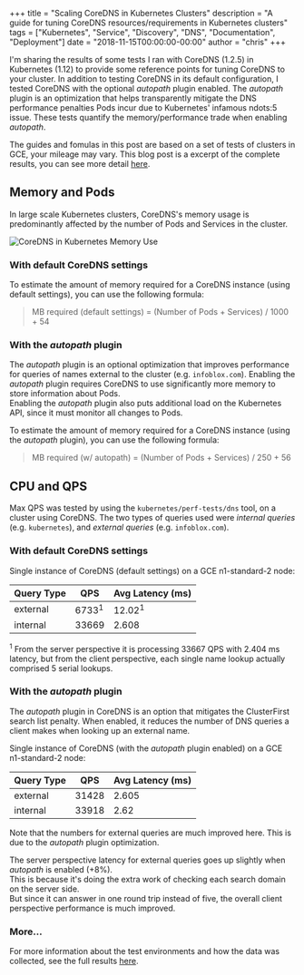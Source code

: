 +++
title = "Scaling CoreDNS in Kubernetes Clusters" 
description = "A guide for tuning CoreDNS resources/requirements in Kubernetes clusters"
tags = ["Kubernetes", "Service", "Discovery", "DNS", "Documentation", "Deployment"] 
date = "2018-11-15T00:00:00-00:00" 
author = "chris"
+++

I'm sharing the results of some tests I ran with CoreDNS (1.2.5) in Kubernetes (1.12) to provide some reference points for tuning CoreDNS to your cluster.
In addition to testing CoreDNS in its default configuration, I tested CoreDNS with the optional *autopath* plugin enabled.
The *autopath* plugin is an optimization that helps transparently mitigate the DNS performance penalties Pods incur due
to Kubernetes' infamous ndots:5 issue. These tests quantify the memory/performance trade when enabling *autopath*.

The guides and fomulas in this post are based on a set of tests of clusters in GCE, your mileage may vary.
This blog post is a excerpt of the complete results, you can see more detail [here](https://github.com/coredns/deployment/blob/master/kubernetes/Scaling_CoreDNS.md).

## Memory and Pods

In large scale Kubernetes clusters, CoreDNS's memory usage is predominantly affected by the number of Pods and Services in the cluster. 

![CoreDNS in Kubernetes Memory Use](https://docs.google.com/spreadsheets/d/e/2PACX-1vS7d2MlgN1gMrrOHXa7Zn6S3VqujST5L-4PHX7jr4IUhVcTi0guXVRCgtIYrtLm3qxZWFlMHT-Xt9n3/pubchart?oid=191775389&format=image)

### With default CoreDNS settings

To estimate the amount of memory required for a CoreDNS instance (using default settings), you can use the following formula:

>  MB required (default settings) = (Number of Pods + Services) / 1000 + 54

### With the *autopath* plugin

The *autopath* plugin is an optional optimization that improves performance for queries of names external to the cluster (e.g. `infoblox.com`). 
Enabling the *autopath* plugin requires CoreDNS to use significantly more memory to store information about Pods.  
Enabling the *autopath* plugin also puts additional load on the Kubernetes API, since it must monitor all changes to Pods.

To estimate the amount of memory required for a CoreDNS instance (using the *autopath* plugin), you can use the following formula:

>  MB required (w/ autopath) = (Number of Pods + Services) / 250 + 56

## CPU and QPS

Max QPS was tested by using the `kubernetes/perf-tests/dns` tool, on a cluster using CoreDNS. 
The two types of queries used were *internal queries* (e.g. `kubernetes`), and *external queries* (e.g. `infoblox.com`).  

### With default CoreDNS settings

Single instance of CoreDNS (default settings) on a GCE n1-standard-2 node:


| Query Type  | QPS              | Avg Latency (ms)   |
|-------------|------------------|--------------------|
| external    | 6733<sup>1</sup> | 12.02<sup>1</sup>  |
| internal    | 33669            | 2.608              |


<sup>1</sup> From the server perspective it is processing 33667 QPS with 2.404 ms latency, but from the client perspective,
each single name lookup actually comprised 5 serial lookups.

### With the *autopath* plugin

The *autopath* plugin in CoreDNS is an option that mitigates the ClusterFirst search list penalty. When enabled, it reduces the number of DNS queries a client makes when looking up an external name.  

Single instance of CoreDNS (with the *autopath* plugin enabled) on a GCE n1-standard-2 node:


| Query Type  | QPS   | Avg Latency (ms) |
|-------------|-------|------------------|
| external    | 31428 | 2.605            |
| internal    | 33918 | 2.62             |


Note that the numbers for external queries are much improved here.  This is due to the *autopath* plugin optimization.

The server perspective latency for external queries goes up slightly when *autopath* is enabled (+8%).  
This is because it's doing the extra work of checking each search domain on the server side.  
But since it can answer in one round trip instead of five, the overall client perspective performance is much improved.


### More...

For more information about the test environments and how the data was collected, see the full results [here](https://github.com/coredns/deployment/blob/master/kubernetes/Scaling_CoreDNS.md).

